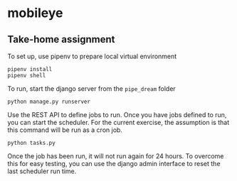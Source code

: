 # mobileye
## Take-home assignment

To set up, use pipenv to prepare local virtual environment

    pipenv install
    pipenv shell

To run, start the django server from the `pipe_dream` folder

    python manage.py runserver

Use the REST API to define jobs to run.
Once you have jobs defined to run, you can start the scheduler.
For the current exercise, the assumption is that this command will be
run as a cron job.

    python tasks.py

Once the job has been run, it will not run again for 24 hours. To overcome
this for easy testing, you can use the django admin interface to reset the last
scheduler run time.
